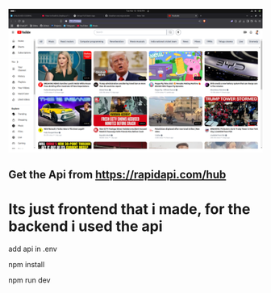![alt text](image.png)
## Get the Api from https://rapidapi.com/hub

# Its just frontend that i made, for the backend i used the api
add api in .env

npm install

npm run dev
